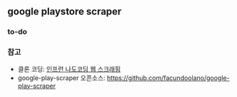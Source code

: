 ## google playstore scraper

### to-do

### 참고
- 클론 코딩: [인프런 나도코딩 웹 스크래핑](https://www.inflearn.com/course/파이썬-웹-스크래핑/dashboard)
- google-play-scraper 오픈소스: https://github.com/facundoolano/google-play-scraper
